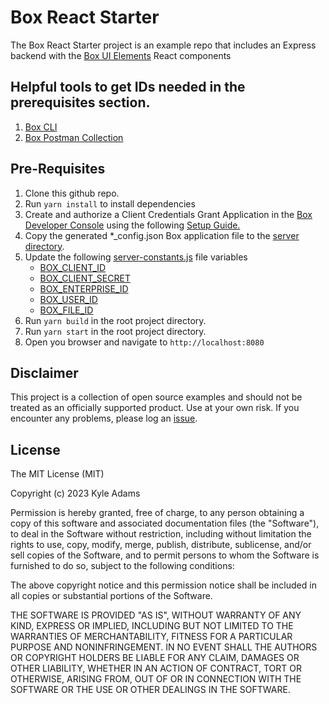 # Box React Starter
The Box React Starter project is an example repo that includes an Express backend with the [Box UI Elements](https://github.com/box/box-ui-elements) React components


## Helpful tools to get IDs needed in the prerequisites section.
1. [Box CLI](https://developer.box.com/guides/tooling/cli/)
2. [Box Postman Collection](https://developer.box.com/guides/tooling/postman/)

## Pre-Requisites

1. Clone this github repo.
2. Run `yarn install` to install dependencies
3. Create and authorize a Client Credentials Grant Application in the [Box Developer Console](https://account.box.com/developers/services) using the following [Setup Guide.](https://developer.box.com/guides/authentication/client-credentials/client-credentials-setup/)
4. Copy the generated *_config.json Box application file to the [server directory](/server).
5. Update the following [server-constants.js](/server-constants.js) file variables
    * [BOX_CLIENT_ID](https://github.com/unofficialbox/box-react-starter/blob/main/server-constants.js#L7)
    * [BOX_CLIENT_SECRET](https://github.com/unofficialbox/box-react-starter/blob/main/server-constants.js#L8)
    * [BOX_ENTERPRISE_ID](https://github.com/unofficialbox/box-react-starter/blob/main/server-constants.js#L9)
    * [BOX_USER_ID](https://github.com/unofficialbox/box-react-starter/blob/main/server-constants.js#L10)
    * [BOX_FILE_ID](https://github.com/unofficialbox/box-react-starter/blob/main/server-constants.js#L11)
6. Run `yarn build` in the root project directory.
7. Run `yarn start` in the root project directory.
8. Open you browser and navigate to `http://localhost:8080`


## Disclaimer
This project is a collection of open source examples and should not be treated as an officially supported product. Use at your own risk. If you encounter any problems, please log an [issue](https://github.com/unofficialbox/box-react-starter/issues).

## License

The MIT License (MIT)

Copyright (c) 2023 Kyle Adams

Permission is hereby granted, free of charge, to any person obtaining a copy of this software and associated documentation files (the "Software"), to deal in the Software without restriction, including without limitation the rights to use, copy, modify, merge, publish, distribute, sublicense, and/or sell copies of the Software, and to permit persons to whom the Software is furnished to do so, subject to the following conditions:

The above copyright notice and this permission notice shall be included in all copies or substantial portions of the Software.

THE SOFTWARE IS PROVIDED "AS IS", WITHOUT WARRANTY OF ANY KIND, EXPRESS OR IMPLIED, INCLUDING BUT NOT LIMITED TO THE WARRANTIES OF MERCHANTABILITY, FITNESS FOR A PARTICULAR PURPOSE AND NONINFRINGEMENT. IN NO EVENT SHALL THE AUTHORS OR COPYRIGHT HOLDERS BE LIABLE FOR ANY CLAIM, DAMAGES OR OTHER LIABILITY, WHETHER IN AN ACTION OF CONTRACT, TORT OR OTHERWISE, ARISING FROM, OUT OF OR IN CONNECTION WITH THE SOFTWARE OR THE USE OR OTHER DEALINGS IN THE SOFTWARE.